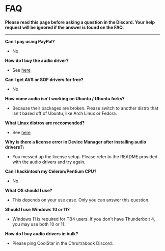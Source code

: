 # FAQ
**Please read this page before asking a question in the Discord. Your help request will be ignored if the answer is found on the FAQ.**

-----

**Can I pay using PayPal?**
* No.

**How do I buy the audio driver?**
* See [here]()

**Can I get AVS or SOF drivers for free?**
* No.
 
**How come audio isn't working on Ubuntu / Ubuntu forks?**
* Because their packages are broken. Please switch to another distro that isn't based off of Ubuntu, like Arch Linux or Fedora.

**What Linux distros are reccomended?**
* See [here]()

**Why is there a license error in Device Manager after installing audio drivers?**\
* You messed up the license setup. Please refer to the README provided with the audio drivers and try again.

**Can I hackintosh my Celeron/Pentium CPU?**
* No.

**What OS should I use?**
* This depends on your use case. Only you can answer this question.

**Should I use Windows 10 or 11?**
* Windows 11 is required for TB4 users. If you don't have Thunderbolt 4, you may use both 10 or 11.

**How do I buy audio drivers in bulk?**
* Please ping CoolStar in the Chrultrabook Discord.
